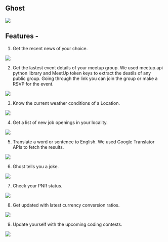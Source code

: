 ## Ghost

![](https://i.ibb.co/qmD56zL/dv.jpg)

## Features -
1. Get the recent news of your choice.

![](https://i.ibb.co/qMw5RFJ/Screenshot-2019-10-19-home-XDSA-Zulip-4.png)

2. Get the lastest event details of your meetup group. We used meetup.api python library and MeetUp token keys to extract the deatils of any public group. Going through the link you can join the group or make a RSVP for the event.

![](https://i.ibb.co/w4hLq32/Screenshot-2019-10-19-home-XDSA-Zulip-7.png)

3. Know the current weather conditions of a Location.

![](https://i.ibb.co/89QPKP1/Screenshot-2019-10-19-home-XDSA-Zulip.png)

4. Get a list of new job openings in your locality.

![](https://i.ibb.co/zN2SzJz/Screenshot-2019-10-19-home-XDSA-Zulip-2.png)

5. Translate a word or sentence to English. We used Google Translator APIs to fetch the results.

![](https://i.ibb.co/FbHKNSG/Screenshot-2019-10-19-home-XDSA-Zulip-8.png)

6. Ghost tells you a joke.

![](https://i.ibb.co/tBMjJPg/Screenshot-2019-10-19-home-XDSA-Zulip-3.png)

7. Check your PNR status. 

![](https://i.ibb.co/q9nfgHf/Screenshot-2019-10-19-home-XDSA-Zulip-6.png)

8. Get updated with latest currency conversion ratios. 

![](https://i.ibb.co/QrP5Gj0/Screenshot-2019-10-19-home-XDSA-Zulip-5.png)

9. Update yourself with the upcoming coding contests. 

![](https://i.ibb.co/GcXDvZF/Screenshot-2019-10-19-home-XDSA-Zulip-1.png)

